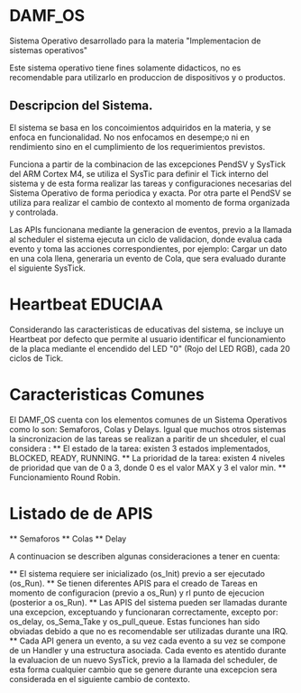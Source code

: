 # DAMF_OS
Sistema Operativo desarrollado para la materia "Implementacion de sistemas operativos"

Este sistema operativo tiene fines solamente didacticos, no es recomendable para utilizarlo en produccion de dispositivos y o productos.

## Descripcion del Sistema.

El sistema se basa en los concoimientos adquiridos en la materia, y se enfoca en funcionalidad. No nos enfocamos en desempe;o ni en rendimiento sino en el cumplimiento de los requerimientos previstos.

Funciona a partir de la combinacion de las excepciones PendSV y SysTick del ARM Cortex M4, se utiliza el SysTic para definir el Tick interno del sistema y de esta forma realizar las tareas y configuraciones necesarias del Sistema Operativo de forma periodica y exacta. Por otra parte el PendSV se utiliza para realizar el cambio de contexto al momento de forma organizada y controlada.

Las APIs funcionana mediante la generacion de eventos, previo a la llamada al scheduler el sistema ejecuta un ciclo de validacion, donde evalua cada evento y toma las acciones correspondientes, por ejemplo: Cargar un dato en una cola llena, generaria un evento de Cola, que sera evaluado durante el siguiente SysTick. 

# Heartbeat EDUCIAA

Considerando las caracteristicas de educativas del sistema, se incluye un Heartbeat por defecto que permite al usuario identificar el funcionamiento de la placa mediante el encendido del LED "0" (Rojo del LED RGB), cada 20 ciclos de Tick. 

# Caracteristicas Comunes

El DAMF_OS cuenta con los elementos comunes de un Sistema Operativos como lo son: Semaforos, Colas y Delays. Igual que muchos otros sistemas la sincronizacion de las tareas se realizan a paritir de un shceduler, el cual considera :
** El estado de la tarea: existen 3 estados implementados, BLOCKED, READY, RUNNING.
** La prioridad de la tarea: existen 4 niveles de prioridad que van de 0 a 3, donde 0 es el valor MAX y 3 el valor min.
** Funcionamiento Round Robin.

# Listado de de APIS

** Semaforos
** Colas
** Delay

A continuacion se describen algunas consideraciones a tener en cuenta:

** El sistema requiere ser inicializado (os_Init) previo a ser ejecutado (os_Run).
** Se tienen diferentes APIS para el creado de Tareas en momento de configuracion (previo a os_Run) y rl punto de ejecucion (posterior a os_Run).
** Las APIS del sistema pueden ser llamadas durante una excepcion, exceptuando y funcionaran correctamente, excepto por: os_delay, os_Sema_Take y os_pull_queue. Estas funciones han sido obviadas debido a que no es recomendable ser utilizadas durante una IRQ.
** Cada API genera un evento, a su vez cada evento a su vez se compone de un Handler y una estructura asociada. Cada evento es atentido durante la evaluacion de un nuevo SysTick, previo a la llamada del scheduler, de esta forma cualquier cambio que se genere durante una excepcion sera considerada en el siguiente cambio de contexto.
 
